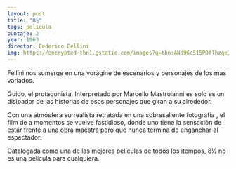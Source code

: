 ```yaml
---
layout: post
title: "8½"
tags: pelicula
puntaje: 2
year: 1963
director: Federico Fellini
img: https://encrypted-tbn1.gstatic.com/images?q=tbn:ANd9GcS15PDflhzqeJoic-unf0PkFtOdOOnJzKboAeT-UKDtqkEf-BXO
---
```


Fellini nos sumerge en una vorágine de escenarios y personajes de los mas variados.

Guido, el protagonista. Interpretado por Marcello Mastroianni es solo es un disipador de las historias de esos personajes que giran a su alrededor.

Con una atmósfera surrealista retratada en una sobresaliente fotografía , el film de a momentos se vuelve fastidioso, donde uno tiene la sensación de estar frente a una obra maestra pero que nunca termina de enganchar al espectador.

Catalogada como una de las mejores películas de todos los itempos, 8½ no es una película para cualquiera. 

 
